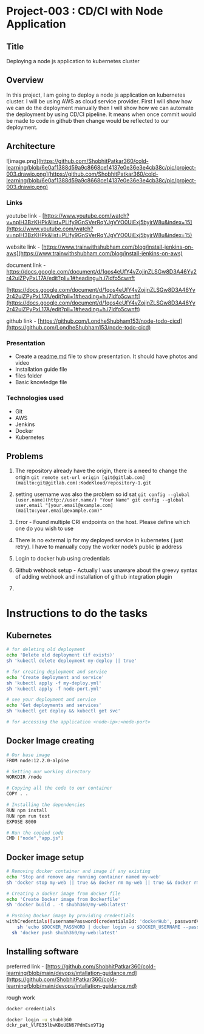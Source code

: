 # Project-003 : CD/CI with Node Application

## Title

Deploying a node js application to kubernetes cluster

## Overview

In this project, I am going to deploy a node js application on kubernetes cluster. I will be using AWS as cloud service provider. First I will show how we can do the deployment manually then I will show how we can automate the deployment by using CD/CI pipeline. It means when once commit would be made to code in github then change would be reflected to our deployment.

## Architecture

![image.png](https://github.com/ShobhitPatkar360/cold-learning/blob/6e0af1388d59a9c8668ce14137e0e36e3e4cb38c/pic/project-003.drawio.png](https://github.com/ShobhitPatkar360/cold-learning/blob/6e0af1388d59a9c8668ce14137e0e36e3e4cb38c/pic/project-003.drawio.png)

### Links

youtube link - [https://www.youtube.com/watch?v=nplH3BzKHPk&list=PLlfy9GnSVerRqYJgVYO0UiExj5byjrW8u&index=15](https://www.youtube.com/watch?v=nplH3BzKHPk&list=PLlfy9GnSVerRqYJgVYO0UiExj5byjrW8u&index=15) 

website link - [https://www.trainwithshubham.com/blog/install-jenkins-on-aws](https://www.trainwithshubham.com/blog/install-jenkins-on-aws) 

document link - https://docs.google.com/document/d/1qos4eUfY4vZojjnZLSGw8D3A46Yy2r42uiZPyPxL17A/edit?pli=1#heading=h.i7ldfo5cwnft 

[https://docs.google.com/document/d/1qos4eUfY4vZojjnZLSGw8D3A46Yy2r42uiZPyPxL17A/edit?pli=1#heading=h.i7ldfo5cwnft](https://docs.google.com/document/d/1qos4eUfY4vZojjnZLSGw8D3A46Yy2r42uiZPyPxL17A/edit?pli=1#heading=h.i7ldfo5cwnft)

github link - [https://github.com/LondheShubham153/node-todo-cicd](https://github.com/LondheShubham153/node-todo-cicd) 

### Presentation

- Create a [readme.md](http://readme.md) file to show presentation. It should have photos and video
- Installation guide file
- files folder
- Basic knowledge file

### Technologies used

- Git
- AWS
- Jenkins
- Docker
- Kubernetes

## Problems

1. The repository already have the origin, there is a need to change the origin
`git remote set-url origin [git@gitlab.com](mailto:git@gitlab.com):KodeKloud/repository-1.git`
2. setting username was also the problem so id sat 
`git config --global [user.name](http://user.name/) "Your Name"
git config --global user.email "[your.email@example.com](mailto:your.email@example.com)"`

3. Error - Found multiple CRI endpoints on the host. Please define which one do you wish to use
4. There is no external ip for my deployed service in kubernetes ( just retry). I  have to manually copy the worker node’s public ip address
5. Login to docker hub using credentials
6. Github webhook setup - Actually I was unaware about the greevy syntax of adding webhook and installation of github integration plugin
7. 

# Instructions to do the tasks

## Kubernetes

```bash
# for deleting old deployment 
echo 'Delete old deployment (if exists)'
sh 'kubectl delete deployment my-deploy || true'

# for creating deployment and service
echo 'Create deployment and service'
sh 'kubectl apply -f my-deploy.yml'
sh 'kubectl apply -f node-port.yml'

# see your deployment and service
echo 'Get deployments and services'
sh 'kubectl get deploy && kubectl get svc'

# for accessing the application <node-ip>:<node-port>
```

## Docker Image creating

```bash
# Our base image
FROM node:12.2.0-alpine

# Setting our working directory
WORKDIR /node

# Copying all the code to our container
COPY . . 

# Installing the dependencies
RUN npm install
RUN npm run test
EXPOSE 8000

# Run the copied code
CMD ["node","app.js"]
```

## Docker image setup

```bash
# Removing docker container and image if any existing
echo 'Stop and remove any running container named my-web'
sh 'docker stop my-web || true && docker rm my-web || true && docker rmi my-web || true'

# Creating a docker image from docker file
echo 'Create Docker image from Dockerfile'
sh 'docker build . -t shubh360/my-web:latest'

# Pushing Docker image by providing credentials
withCredentials([usernamePassword(credentialsId: 'dockerHub', passwordVariable:'DOCKER_PASSWORD', usernameVariable: 'DOCKER_USERNAME')]) {
	sh 'echo $DOCKER_PASSWORD | docker login -u $DOCKER_USERNAME --password-stdin'
  sh 'docker push shubh360/my-web:latest'
```

## Installing software

preferred link - [https://github.com/ShobhitPatkar360/cold-learning/blob/main/devops/intallation-guidance.md](https://github.com/ShobhitPatkar360/cold-learning/blob/main/devops/intallation-guidance.md) 

rough work

```bash
docker credentials

docker login -u shubh360
dckr_pat_VlFE35lbwKBoUEN67PdmEsx9T1g

```
